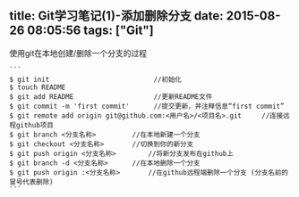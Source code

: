 title: Git学习笔记(1)-添加删除分支
date: 2015-08-26 08:05:56
tags: ["Git"]
---
 使用git在本地创建/删除一个分支的过程

    ```
    $ git init            				//初始化 
    $ touch README
    $ git add README        			//更新README文件
    $ git commit -m 'first commit' 		//提交更新，并注释信息“first commit”
    $ git remote add origin git@github.com:<用户名>/<项目名>.git     //连接远程github项目
    $ git branch <分支名称>			//在本地新建一个分支
    $ git checkout <分支名称>		//切换到你的新分支
    $ git push origin <分支名称>		//将新分支发布在github上
    $ git branch -d <分支名称>		//在本地删除一个分支
    $ git push origin :<分支名称>  		//在github远程端删除一个分支 (分支名前的冒号代表删除)
    ```
